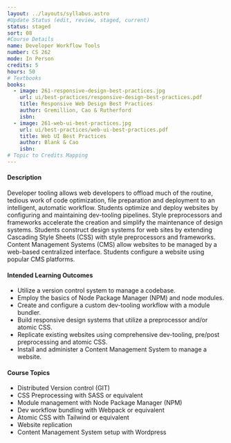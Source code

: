 ```yaml
---
layout: ../layouts/syllabus.astro
#Update Status (edit, review, staged, current)
status: staged
sort: 08
#Course Details
name: Developer Workflow Tools
number: CS 262
mode: In Person
credits: 5
hours: 50
# Textbooks
books:
  - image: 261-responsive-design-best-practices.jpg
    url: ui/best-practices/responsive-design-best-practices.pdf
    title: Responsive Web Design Best Practices
    author: Gremillion, Cao & Rutherford
    isbn:
  - image: 261-web-ui-best-practices.jpg
    url: ui/best-practices/web-ui-best-practices.pdf
    title: Web UI Best Practices
    author: Blank & Cao
    isbn:
# Topic to Credits Mapping
---
```


<!-- Rationale for changes: This Class has changed significantly. While Sass remains, jQuery has been deprecated and GIT and Responsive have been folded into CS 251. In the place of the removed content we offer Webpack, Tailwind, and an intro to Wordpress CMS
-->

#### Description
Developer tooling allows web developers to offload much of the routine, tedious work of code optimization, file preparation and deployment to an intelligent, automatic workflow. Students optimize and deploy websites by configuring and maintaining dev-tooling pipelines. Style preprocessors and frameworks accelerate the creation and simplify the maintenance of design systems. Students construct design systems for web sites by extending Cascading Style Sheets (CSS) with style preprocessors and frameworks. Content Management Systems (CMS) allow websites to be managed by a web-based centralized interface. Students configure a website using popular CMS platforms.
#### Intended Learning Outcomes
* Utilize a version control system to manage a codebase.
* Employ the basics of Node Package Manager (NPM) and node modules.
* Create and configure a custom dev-tooling workflow with a module bundler.
* Build responsive design systems that utilize a preprocessor and/or atomic CSS.
* Replicate existing websites using comprehensive dev-tooling, pre/post preprocessing and atomic CSS.
* Install and administer a Content Management System to manage a website.
#### Course Topics
* Distributed Version control (GIT)
* CSS Preprocessing with SASS or equivalent
* Module management with Node Package Manager (NPM)
* Dev workflow bundling with Webpack or equivalent
* Atomic CSS with Tailwind or equivalent
* Website replication
* Content Management System setup with Wordpress
